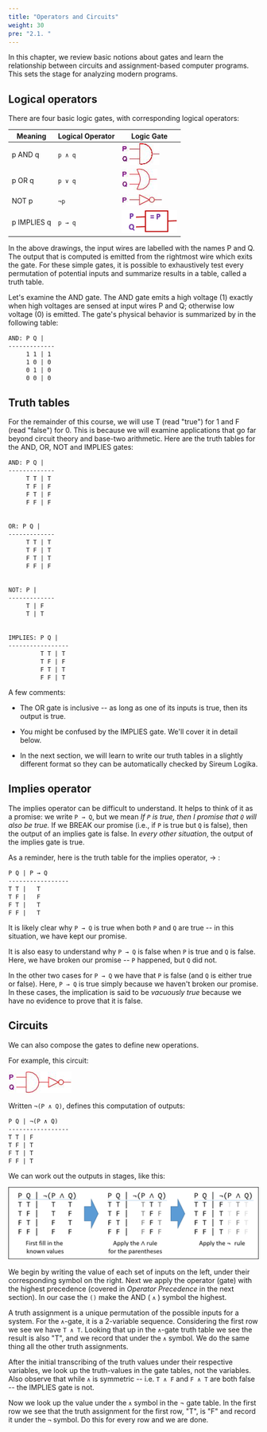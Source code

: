 ```yaml
---
title: "Operators and Circuits"
weight: 30
pre: "2.1. "
---
```


In this chapter, we review basic notions about gates and learn the relationship between circuits and assignment-based computer programs. This sets the stage for analyzing modern programs.

## Logical operators

There are four basic logic gates, with corresponding logical operators:

| Meaning | Logical Operator | Logic Gate |
| --- | --- | --- |
| p AND q | `p ∧ q` |  ![AND gate](/images/AND.png) |
| p OR q | `p ∨ q` |  ![OR gate](/images/OR.png) |
| NOT p | `¬p`|  ![NOT gate](/images/NOT.png) |
| p IMPLIES q | `p → q` |  ![IMPLIES gate](/images/IMPLIES.png) |

In the above drawings, the input wires are labelled with the names P and Q. The output that is computed is emitted from the rightmost wire which exits the gate. For these simple gates, it is possible to exhaustively test every permutation of potential inputs and summarize results in a table, called a truth table.

Let's examine the AND gate. The AND gate emits a high voltage (1) exactly when high voltages are sensed at input wires P and Q; otherwise low voltage (0) is emitted. The gate's physical behavior is summarized by in the following table:

```text
AND: P Q |
-------------
     1 1 | 1
     1 0 | 0
     0 1 | 0
     0 0 | 0
```

## Truth tables

For the remainder of this course, we will use T (read "true") for 1 and F (read "false") for 0. This is because we will examine applications that go far beyond circuit theory and base-two arithmetic. Here are the truth tables for the AND, OR, NOT and IMPLIES gates:

```text
AND: P Q |
-------------
     T T | T
     T F | F
     F T | F
     F F | F


OR: P Q |
-------------
     T T | T
     T F | T
     F T | T
     F F | F


NOT: P |
-------------
     T | F
     T | T


IMPLIES: P Q |
-----------------
         T T | T
         T F | F
         F T | T
         F F | T
```

A few comments: 
- The OR gate is inclusive -- as long as one of its inputs is true, then its output is true.

- You might be confused by the IMPLIES gate. We'll cover it in detail below.

- In the next section, we will learn to write our truth tables in a slightly different format so they can be automatically checked by Sireum Logika.

## Implies operator

The implies operator can be difficult to understand. It helps to think of it as a promise: we write `P → Q`, but we mean *If `P` is true, then I promise that `Q` will also be true.* If we BREAK our promise (i.e., if `P` is true but `Q` is false), then the output of an implies gate is false. In *every other situation*, the output of the implies gate is true.

As a reminder, here is the truth table for the implies operator, → :

```text
P Q | P → Q
-----------------
T T |   T
T F |   F
F T |   T
F F |   T
```

It is likely clear why `P → Q` is true when both `P` and `Q` are true -- in this situation, we have kept our promise. 

It is also easy to understand why `P → Q` is false when `P` is true and `Q` is false. Here, we have broken our promise -- `P` happened, but `Q` did not.

In the other two cases for `P → Q` we have that `P` is false (and `Q` is either true or false). Here, `P → Q` is true simply because we haven't broken our promise. In these cases, the implication is said to be *vacuously true* because we have no evidence to prove that it is false.

## Circuits

We can also compose the gates to define new operations.

For example, this circuit:

 ![circuit combo](/images/circuit1.png)

Written `¬(P ∧ Q)`, defines this computation of outputs:

```text
P Q | ¬(P ∧ Q)
-----------------
T T | F
T F | T
F T | T
F F | T
```

We can work out the outputs in stages, like this:

![circuit stages](/images/NotLogikaTT.png)

We begin by writing the value of each set of inputs on the left, under their corresponding symbol on the right. Next we apply the operator (gate) with the highest precedence (covered in *Operator Precedence* in the next section). In our case the `()` make the AND ( `∧` ) symbol the highest.

A truth assignment is a unique permutation of the possible inputs for a system. For the `∧`-gate, it is a 2-variable sequence. Considering the first row we see we have `T ∧ T`. Looking that up in the `∧`-gate truth table we see the result is also "T", and we record that under the `∧` symbol. We do the same thing all the other truth assignments.

After the initial transcribing of the truth values under their respective variables, we look up the truth-values in the gate tables, not the variables. Also observe that while `∧` is symmetric -- i.e. `T ∧ F` and `F ∧ T` are both false -- the IMPLIES gate is not.

Now we look up the value under the `∧` symbol in the ¬ gate table. In the first row we see that the truth assignment for the first row, "T", is "F" and record it under the `¬` symbol. Do this for every row and we are done.